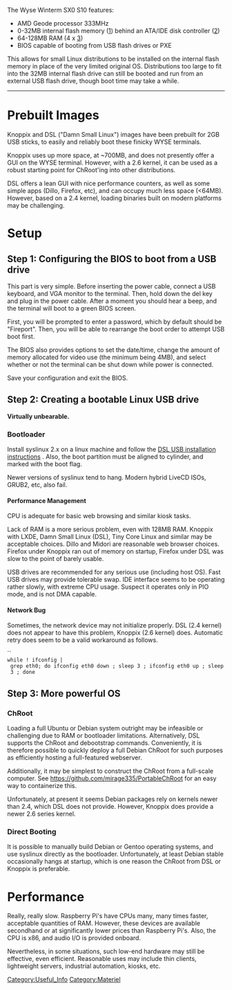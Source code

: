 The Wyse Winterm SX0 S10 features:

-   AMD Geode processor 333MHz
-   0-32MB internal flash memory
    ([1](http://www.alldatasheet.com/datasheet-pdf/pdf/129712/SAMSUNG/K9F5608U0D-XIB0.html))
    behind an ATA/IDE disk controller
    ([2](http://www.alldatasheet.com/datasheet-pdf/pdf/171066/SST/SST55LD019A-45-C-BWE.html))
-   64-128MB RAM (4 x
    [3](http://www.alldatasheet.com/datasheet-pdf/pdf/2413/MOSEL/V58C2128164S.html))
-   BIOS capable of booting from USB flash drives or PXE

This allows for small Linux distributions to be installed on the
internal flash memory in place of the very limited original OS.
Distributions too large to fit into the 32MB internal flash drive can
still be booted and run from an external USB flash drive, though boot
time may take a while.

------------------------------------------------------------------------

# Prebuilt Images

Knoppix and DSL ("Damn Small Linux") images have been prebuilt for 2GB
USB sticks, to easily and reliably boot these finicky WYSE terminals.

Knoppix uses up more space, at \~700MB, and does not presently offer a
GUI on the WYSE terminal. However, with a 2.6 kernel, it can be used as
a robust starting point for ChRoot'ing into other distributions.

DSL offers a lean GUI with nice performance counters, as well as some
simple apps (Dillo, Firefox, etc), and can occupy much less space
(\<64MB). However, based on a 2.4 kernel, loading binaries built on
modern platforms may be challenging.

# Setup

## Step 1: Configuring the BIOS to boot from a USB drive

This part is very simple. Before inserting the power cable, connect a
USB keyboard, and VGA monitor to the terminal. Then, hold down the del
key and plug in the power cable. After a moment you should hear a beep,
and the terminal will boot to a green BIOS screen.

First, you will be prompted to enter a password, which by default should
be "Fireport". Then, you will be able to rearrange the boot order to
attempt USB boot first.

The BIOS also provides options to set the date/time, change the amount
of memory allocated for video use (the minimum being 4MB), and select
whether or not the terminal can be shut down while power is connected.

Save your configuration and exit the BIOS.

## Step 2: Creating a bootable Linux USB drive

**Virtually unbearable.**

### Bootloader

Install syslinux 2.x on a linux machine and follow the [DSL USB
installation
instructions](http://www.damnsmalllinux.org/wiki/install_to_usb_from_within_linux.html)
. Also, the boot partition must be aligned to cylinder, and marked with
the boot flag.

Newer versions of syslinux tend to hang. Modern hybrid LiveCD ISOs,
GRUB2, etc, also fail.

#### Performance Management

CPU is adequate for basic web browsing and similar kiosk tasks.

Lack of RAM is a more serious problem, even with 128MB RAM. Knoppix with
LXDE, Damn Small Linux (DSL), Tiny Core Linux and similar may be
acceptable choices. Dillo and Midori are reasonable web browser choices.
Firefox under Knoppix ran out of memory on startup, Firefox under DSL
was slow to the point of barely usable.

USB drives are recommended for any serious use (including host OS). Fast
USB drives may provide tolerable swap. IDE interface seems to be
operating rather slowly, with extreme CPU usage. Suspect it operates
only in PIO mode, and is not DMA capable.

#### Network Bug

Sometimes, the network device may not initialize properly. DSL (2.4
kernel) does not appear to have this problem, Knoppix (2.6 kernel) does.
Automatic retry does seem to be a valid workaround as follows.

``\
`while ! ifconfig | grep eth0; do ifconfig eth0 down ; sleep 3 ; ifconfig eth0 up ; sleep 3 ; done`

## Step 3: More powerful OS

### ChRoot

Loading a full Ubuntu or Debian system outright may be infeasible or
challenging due to RAM or bootloader limitations. Alternatively, DSL
supports the ChRoot and debootstrap commands. Conveniently, it is
therefore possible to quickly deploy a full Debian ChRoot for such
purposes as efficiently hosting a full-featured webserver.

Additionally, it may be simplest to construct the ChRoot from a
full-scale computer. See <https://github.com/mirage335/PortableChRoot>
for an easy way to containerize this.

Unfortunately, at present it seems Debian packages rely on kernels newer
than 2.4, which DSL does not provide. However, Knoppix does provide a
newer 2.6 series kernel.

### Direct Booting

It is possible to manually build Debian or Gentoo operating systems, and
use syslinux directly as the bootloader. Unfortunately, at least Debian
stable occasionally hangs at startup, which is one reason the ChRoot
from DSL or Knoppix is preferable.

# Performance

Really, really slow. Raspberry Pi's have CPUs many, many times faster,
acceptable quantities of RAM. However, these devices are available
secondhand or at significantly lower prices than Raspberry Pi's. Also,
the CPU is x86, and audio I/O is provided onboard.

Nevertheless, in some situations, such low-end hardware may still be
effective, even efficient. Reasonable uses may include thin clients,
lightweight servers, industrial automation, kiosks, etc.

[Category:Useful_Info](Category:Useful_Info)
[Category:Materiel](Category:Materiel)
